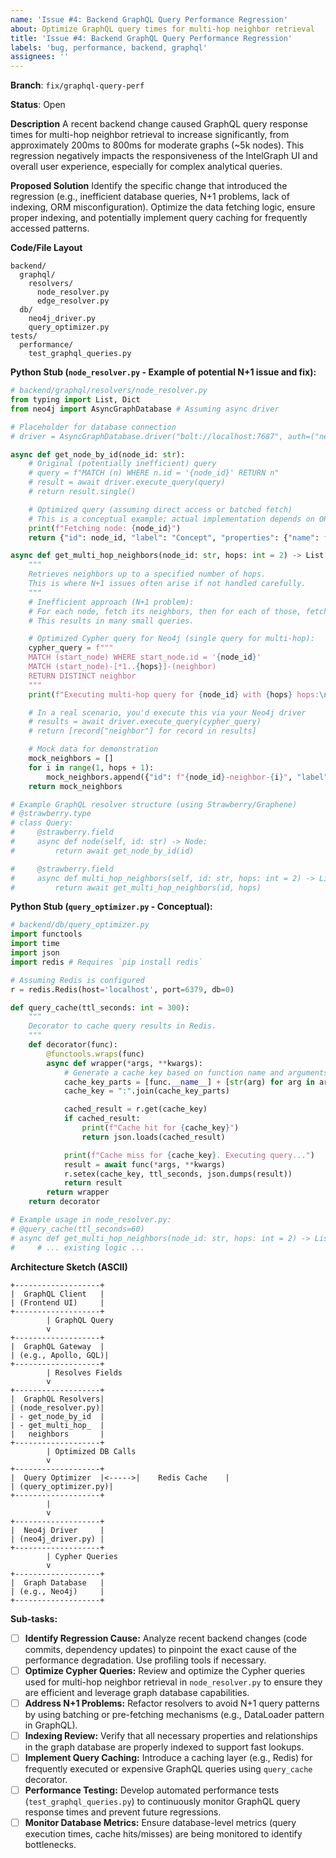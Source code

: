 ```yaml
---
name: 'Issue #4: Backend GraphQL Query Performance Regression'
about: Optimize GraphQL query times for multi-hop neighbor retrieval
title: 'Issue #4: Backend GraphQL Query Performance Regression'
labels: 'bug, performance, backend, graphql'
assignees: ''
---
```


**Branch**: `fix/graphql-query-perf`

**Status**: Open

**Description**
A recent backend change caused GraphQL query response times for multi-hop neighbor retrieval to increase significantly, from approximately 200ms to 800ms for moderate graphs (~5k nodes). This regression negatively impacts the responsiveness of the IntelGraph UI and overall user experience, especially for complex analytical queries.

**Proposed Solution**
Identify the specific change that introduced the regression (e.g., inefficient database queries, N+1 problems, lack of indexing, ORM misconfiguration). Optimize the data fetching logic, ensure proper indexing, and potentially implement query caching for frequently accessed patterns.

**Code/File Layout**

```
backend/
  graphql/
    resolvers/
      node_resolver.py
      edge_resolver.py
  db/
    neo4j_driver.py
    query_optimizer.py
tests/
  performance/
    test_graphql_queries.py
```

**Python Stub (`node_resolver.py` - Example of potential N+1 issue and fix):**

```python
# backend/graphql/resolvers/node_resolver.py
from typing import List, Dict
from neo4j import AsyncGraphDatabase # Assuming async driver

# Placeholder for database connection
# driver = AsyncGraphDatabase.driver("bolt://localhost:7687", auth=("neo4j", "password"))

async def get_node_by_id(node_id: str):
    # Original (potentially inefficient) query
    # query = f"MATCH (n) WHERE n.id = '{node_id}' RETURN n"
    # result = await driver.execute_query(query)
    # return result.single()

    # Optimized query (assuming direct access or batched fetch)
    # This is a conceptual example; actual implementation depends on ORM/driver
    print(f"Fetching node: {node_id}")
    return {"id": node_id, "label": "Concept", "properties": {"name": f"Node {node_id}"}} # Mock data

async def get_multi_hop_neighbors(node_id: str, hops: int = 2) -> List[Dict]:
    """
    Retrieves neighbors up to a specified number of hops.
    This is where N+1 issues often arise if not handled carefully.
    """
    # Inefficient approach (N+1 problem):
    # For each node, fetch its neighbors, then for each of those, fetch their neighbors.
    # This results in many small queries.

    # Optimized Cypher query for Neo4j (single query for multi-hop):
    cypher_query = f"""
    MATCH (start_node) WHERE start_node.id = '{node_id}'
    MATCH (start_node)-[*1..{hops}]-(neighbor)
    RETURN DISTINCT neighbor
    """
    print(f"Executing multi-hop query for {node_id} with {hops} hops:\n{cypher_query}")

    # In a real scenario, you'd execute this via your Neo4j driver
    # results = await driver.execute_query(cypher_query)
    # return [record["neighbor"] for record in results]

    # Mock data for demonstration
    mock_neighbors = []
    for i in range(1, hops + 1):
        mock_neighbors.append({"id": f"{node_id}-neighbor-{i}", "label": "Related", "properties": {"distance": i}})
    return mock_neighbors

# Example GraphQL resolver structure (using Strawberry/Graphene)
# @strawberry.type
# class Query:
#     @strawberry.field
#     async def node(self, id: str) -> Node:
#         return await get_node_by_id(id)

#     @strawberry.field
#     async def multi_hop_neighbors(self, id: str, hops: int = 2) -> List[Node]:
#         return await get_multi_hop_neighbors(id, hops)
```

**Python Stub (`query_optimizer.py` - Conceptual):**

```python
# backend/db/query_optimizer.py
import functools
import time
import json
import redis # Requires `pip install redis`

# Assuming Redis is configured
r = redis.Redis(host='localhost', port=6379, db=0)

def query_cache(ttl_seconds: int = 300):
    """
    Decorator to cache query results in Redis.
    """
    def decorator(func):
        @functools.wraps(func)
        async def wrapper(*args, **kwargs):
            # Generate a cache key based on function name and arguments
            cache_key_parts = [func.__name__] + [str(arg) for arg in args] + [f"{k}={v}" for k, v in kwargs.items()]
            cache_key = ":".join(cache_key_parts)

            cached_result = r.get(cache_key)
            if cached_result:
                print(f"Cache hit for {cache_key}")
                return json.loads(cached_result)

            print(f"Cache miss for {cache_key}. Executing query...")
            result = await func(*args, **kwargs)
            r.setex(cache_key, ttl_seconds, json.dumps(result))
            return result
        return wrapper
    return decorator

# Example usage in node_resolver.py:
# @query_cache(ttl_seconds=60)
# async def get_multi_hop_neighbors(node_id: str, hops: int = 2) -> List[Dict]:
#     # ... existing logic ...
```

**Architecture Sketch (ASCII)**

```
+-------------------+
|  GraphQL Client   |
| (Frontend UI)     |
+-------------------+
        | GraphQL Query
        v
+-------------------+
|  GraphQL Gateway  |
| (e.g., Apollo, GQL)|
+-------------------+
        | Resolves Fields
        v
+-------------------+
|  GraphQL Resolvers|
| (node_resolver.py)|
| - get_node_by_id  |
| - get_multi_hop_  |
|   neighbors       |
+-------------------+
        | Optimized DB Calls
        v
+-------------------+
|  Query Optimizer  |<----->|    Redis Cache    |
| (query_optimizer.py)|
+-------------------+
        |
        v
+-------------------+
|  Neo4j Driver     |
| (neo4j_driver.py) |
+-------------------+
        | Cypher Queries
        v
+-------------------+
|  Graph Database   |
| (e.g., Neo4j)     |
+-------------------+
```

**Sub-tasks:**

- [ ] **Identify Regression Cause:** Analyze recent backend changes (code commits, dependency updates) to pinpoint the exact cause of the performance degradation. Use profiling tools if necessary.
- [ ] **Optimize Cypher Queries:** Review and optimize the Cypher queries used for multi-hop neighbor retrieval in `node_resolver.py` to ensure they are efficient and leverage graph database capabilities.
- [ ] **Address N+1 Problems:** Refactor resolvers to avoid N+1 query patterns by using batching or pre-fetching mechanisms (e.g., DataLoader pattern in GraphQL).
- [ ] **Indexing Review:** Verify that all necessary properties and relationships in the graph database are properly indexed to support fast lookups.
- [ ] **Implement Query Caching:** Introduce a caching layer (e.g., Redis) for frequently executed or expensive GraphQL queries using `query_cache` decorator.
- [ ] **Performance Testing:** Develop automated performance tests (`test_graphql_queries.py`) to continuously monitor GraphQL query response times and prevent future regressions.
- [ ] **Monitor Database Metrics:** Ensure database-level metrics (query execution times, cache hits/misses) are being monitored to identify bottlenecks.
